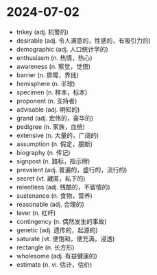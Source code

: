 # 2024-07-02

- trikey (adj. 机警的)
- desirable (adj. 令人满意的，性感的，有吸引力的)
- demographic (adj. 人口统计学的)
- enthusiasm (n. 热情，热心)
- awareness (n. 察觉，觉悟)
- barrier (n. 屏障，界线)
- hemisphere (n. 半球)
- specimen (n. 样本，标本)
- proponent (n. 支持者)
- advisable (adj. 明知的)
- grand (adj. 宏伟的，豪华的)
- pedigree (n. 家族，血统)
- extensive (n. 大量的，广阔的)
- assumption (n. 假定，臆断)
- biography (n. 传记)
- signpost (n. 路标，指示牌)
- prevalent (adj. 普遍的，盛行的，流行的)
- secret (vt. 藏匿，私下的)
- relentless (adj. 残酷的，不留情的)
- sustenance (n. 食物，营养)
- reasonable (adj. 合理的)
- lever (n. 杠杆)
- contingency (n. 偶然发生的事故)
- genetic (adj. 遗传的，起源的)
- saturate (vt. 使饱和，使充满，浸透)
- rectangle (n. 长方形)
- wholesome (adj. 有益健康的)
- estimate (n. vi. 估计，估价)
